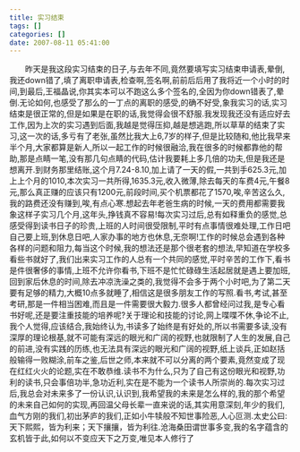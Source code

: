 ```yaml
---
title: 实习结束
tags: []
categories: []
date: 2007-08-11 05:41:00 
---
```



&emsp;&emsp;昨天是我这段实习结束的日子,与去年不同,竟然要填写实习结束申请表,晕倒,我还down错了,填了离职申请表,检查啊,签名啊,前前后后用了我将近一个小时的时间,到最后,王福晶说,你其实本可以不跑这么多个签名的,全因为你down错表了,晕倒.无论如何,也感受了那么的一丁点的离职的感受,的确不好受,象我实习的话,实习结束是很正常的,但是如果是在职的话,我觉得会很不舒服.我发现我还没有适应好去工作,因为上次的实习遇到后面,我越是觉得压抑,越是想逃跑,所以草草的结束了实习,这一次的话,多亏有了老张,虽然比我大上6,7岁的样子,但是比较随和,他比我早来半个月,大家都算是新人,所以一起工作的时候很融洽,我在很多的时候都靠他的帮助,那是点睛一笔,没有那几句点睛的代码,估计我要耗上多几倍的功夫,但是我还是想离开.到财务那里结账,这个月7.24-8.10,加上请了一天的假,一共到手625.3元,加上上个月的1010,本次实习一共所得,1635.3元,收入微薄,除去每天的车费4元,午餐8元,那么真正赚的应该只有1200元,前段时间,买个机票都花了1570,唉,辛苦这么久,我的路费还没有赚到,唉,有点心寒.想起去年老爸生病的时候,一天的费用都需要我象这样子实习几个月,这年头,挣钱真不容易!每次实习过后,总有如释重负的感觉,总感受得到读书日子的珍贵,上班的人时间很受限制,平时有点事情很难处理,工作日吧自己要上班,到休息日吧,人家办事的地方也休息,无奈啊!工作的时候总会遇到各种各样的问题和阻力,每当这个时候,我的想法还是那个很老套的想法,早知道在学校多看些书就好了,我们出来实习工作的人总有一个共同的感觉,平时辛苦的工作下,看书是件很奢侈的事情,上班不允许你看书,下班不是忙忙碌碌生活起居就是遇上要加班,回到家后休息的时间,除去冲凉洗澡之类的,我觉得不会多于两个小时吧,为了第二天要有足够的精力,大概10点多就睡了,相信这是很多朋友工作的写照.看书,考试,甚至考研,那是一件相当困难,而且是一件需要很大毅力.很多人都曾经问过我,是专心看书好呢,还是要注重技能的培养呢?关于理论和技能的讨论,网上喋喋不休,争论不止,我个人觉得,应该结合,我始终认为,书读多了始终是有好处的,所以书需要多读,没有深厚的理论根基,就不可能有深远的眼光和广阔的视野,也就限制了人生的发展,自己的前进,没有实践的历练,也无法具有深远的眼光和广阔的视野,纸上谈兵,正如赵括般输得一败糊涂,前车之鉴,后世之师,本来就不可以分离的两个要素,竟然变成了现在红红火火的论题,实在不敢恭维.读书不为什么,只为了自己有这份眼光和视野,功利的读书,只会事倍功半,急功近利,实在是不能为一个读书人所崇尚的.每次实习过后,我总会对未来多了一份认识,认识到,我希望我的未来是怎么样的,我的那个希望的未来自己如何的实现,再回温父母长辈一直来说的话,其实用意深刻,年少的我们,血气方刚的我们,初出茅庐的我们,正如小牛犊般不知世事险恶,人心叵测.太史公曰:天下熙熙，皆为利来；天下攘攘，皆为利往.沧海桑田谓世事多变,我的名字蕴含的玄机皆于此,如何以不变应天下之万变,唯见本人修行了